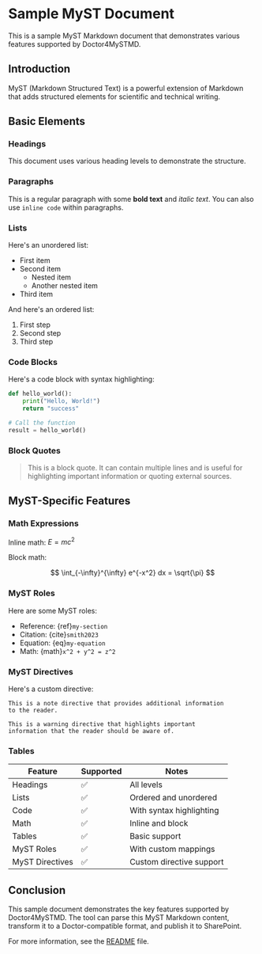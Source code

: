 # Sample MyST Document

This is a sample MyST Markdown document that demonstrates various features supported by Doctor4MySTMD.

## Introduction

MyST (Markdown Structured Text) is a powerful extension of Markdown that adds structured elements for scientific and technical writing.

## Basic Elements

### Headings

This document uses various heading levels to demonstrate the structure.

### Paragraphs

This is a regular paragraph with some **bold text** and *italic text*. You can also use `inline code` within paragraphs.

### Lists

Here's an unordered list:

- First item
- Second item
  - Nested item
  - Another nested item
- Third item

And here's an ordered list:

1. First step
2. Second step
3. Third step

### Code Blocks

Here's a code block with syntax highlighting:

```python
def hello_world():
    print("Hello, World!")
    return "success"

# Call the function
result = hello_world()
```

### Block Quotes

> This is a block quote. It can contain multiple lines
> and is useful for highlighting important information
> or quoting external sources.

## MyST-Specific Features

### Math Expressions

Inline math: $E = mc^2$

Block math:

$$
\int_{-\infty}^{\infty} e^{-x^2} dx = \sqrt{\pi}
$$

### MyST Roles

Here are some MyST roles:

- Reference: {ref}`my-section`
- Citation: {cite}`smith2023`
- Equation: {eq}`my-equation`
- Math: {math}`x^2 + y^2 = z^2`

### MyST Directives

Here's a custom directive:

```{note}
This is a note directive that provides additional information
to the reader.
```

```{warning}
This is a warning directive that highlights important
information that the reader should be aware of.
```

### Tables

| Feature | Supported | Notes |
|---------|-----------|-------|
| Headings | ✅ | All levels |
| Lists | ✅ | Ordered and unordered |
| Code | ✅ | With syntax highlighting |
| Math | ✅ | Inline and block |
| Tables | ✅ | Basic support |
| MyST Roles | ✅ | With custom mappings |
| MyST Directives | ✅ | Custom directive support |

## Conclusion

This sample document demonstrates the key features supported by Doctor4MySTMD. The tool can parse this MyST Markdown content, transform it to a Doctor-compatible format, and publish it to SharePoint.

For more information, see the [README](../README.md) file.
